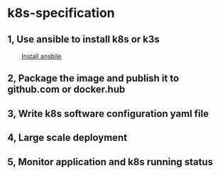 # k8s-specification

## 1, Use ansible to install k8s or k3s
&emsp;&emsp;  [Install ansbile](./ansible/README.md)

## 2, Package the image and publish it to github.com or docker.hub

## 3, Write k8s software configuration yaml file

## 4, Large scale deployment

## 5, Monitor application and k8s running status